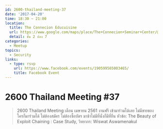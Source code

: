 ```yaml
---
id: 2600-thailand-meeting-37
date: '2017-04-20'
time: 18:30 ~ 21:00
location:
  title: The Connecion Educuisine
  url: https://www.google.com/maps/place/The+Connecion+Seminar+Center/@13.8062023,100.5724259,17z/data=!3m1!4b1!4m5!3m4!1s0x30e29c32d68dfa1f:0x1e69df9800bf05fa!8m2!3d13.8061971!4d100.5746146
  detail: ชั้น 2 ห้อง 7
categories:
  - Meetup
topics:
  - Security
links:
  - type: rsvp
    url: https://www.facebook.com/events/190599565003465/
    title: Facebook Event
---
```


# 2600 Thailand Meeting #37

> 2600 Thailand Meeting เดือน เมษายน 2561 งานฟรี เข้ามาร่วมได้เลย ไม่มีขายของ ใครก็มาร่วมได้ ไม่ต้องสมัคร ไม่ต้องซื้อบัตร มาช้าไม่มีที่นั่งก็มีที่ยืน หัวข้อ: The Beauty of Exploit Chaining : Case Study, วิทยากร: Wiswat Aswamenakul
